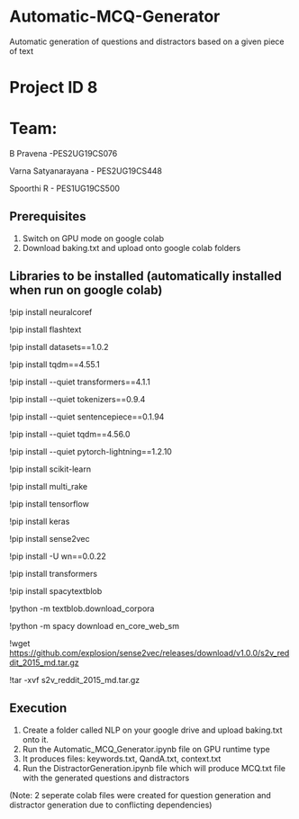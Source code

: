 # Automatic-MCQ-Generator
Automatic generation of questions and distractors based on a given piece of text

# Project ID 8

# Team:
B Pravena -PES2UG19CS076

Varna Satyanarayana - PES2UG19CS448

Spoorthi R - PES1UG19CS500

## Prerequisites
1. Switch on GPU mode on google colab
2. Download baking.txt and upload onto google colab folders

## Libraries to be installed (automatically installed when run on google colab)
!pip install neuralcoref

!pip install flashtext

!pip install datasets==1.0.2

!pip install tqdm==4.55.1

!pip install --quiet transformers==4.1.1

!pip install --quiet tokenizers==0.9.4 

!pip install --quiet sentencepiece==0.1.94

!pip install --quiet tqdm==4.56.0

!pip install --quiet pytorch-lightning==1.2.10

!pip install scikit-learn

!pip install multi_rake

!pip install tensorflow

!pip install keras

!pip install sense2vec

!pip install -U wn==0.0.22

!pip install transformers

!pip install spacytextblob

!python -m textblob.download_corpora

!python -m spacy download en_core_web_sm

!wget https://github.com/explosion/sense2vec/releases/download/v1.0.0/s2v_reddit_2015_md.tar.gz

!tar -xvf s2v_reddit_2015_md.tar.gz

## Execution
1. Create a folder called NLP on your google drive and upload baking.txt onto it.
2. Run the Automatic_MCQ_Generator.ipynb file on GPU runtime type
3. It produces files: keywords.txt, QandA.txt, context.txt
4. Run the DistractorGeneration.ipynb file which will produce MCQ.txt file with the generated questions and distractors

(Note: 2 seperate colab files were created for question generation and distractor generation due to conflicting dependencies)





